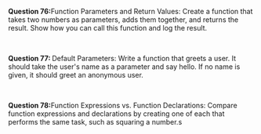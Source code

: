 <p><b>Question 76:</b>Function Parameters and Return Values: Create a function that takes two numbers as parameters, adds them together, and returns the result. Show how you can call this function and log the result.</p>
<br>
<p><b>Question 77: </b>Default Parameters: Write a function that greets a user. It should take the user's name as a parameter and say hello. If no name is given, it should greet an anonymous user.</p>
<br>
<p><b>Question 78:</b>Function Expressions vs. Function Declarations: Compare function expressions and declarations by creating one of each that performs the same task, such as squaring a number.s</p>
<br>